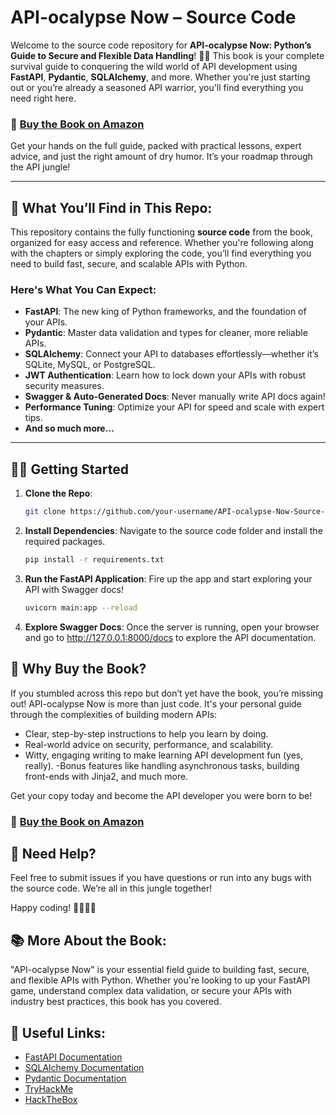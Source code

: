 # API-ocalypse Now – Source Code

Welcome to the source code repository for **API-ocalypse Now: Python’s Guide to Secure and Flexible Data Handling**! 🐍🎉 This book is your complete survival guide to conquering the wild world of API development using **FastAPI**, **Pydantic**, **SQLAlchemy**, and more. Whether you're just starting out or you’re already a seasoned API warrior, you'll find everything you need right here.

### 📘 [Buy the Book on Amazon](https://www.amazon.com/s?k=API-ocalypse+Now)  
Get your hands on the full guide, packed with practical lessons, expert advice, and just the right amount of dry humor. It’s your roadmap through the API jungle!

---

## 🚀 What You’ll Find in This Repo:
This repository contains the fully functioning **source code** from the book, organized for easy access and reference. Whether you're following along with the chapters or simply exploring the code, you’ll find everything you need to build fast, secure, and scalable APIs with Python.

### Here's What You Can Expect:
- **FastAPI**: The new king of Python frameworks, and the foundation of your APIs.
- **Pydantic**: Master data validation and types for cleaner, more reliable APIs.
- **SQLAlchemy**: Connect your API to databases effortlessly—whether it’s SQLite, MySQL, or PostgreSQL.
- **JWT Authentication**: Learn how to lock down your APIs with robust security measures.
- **Swagger & Auto-Generated Docs**: Never manually write API docs again!
- **Performance Tuning**: Optimize your API for speed and scale with expert tips.
- **And so much more…**

---

## 🧑‍💻 Getting Started

1. **Clone the Repo**:
   ```bash
   git clone https://github.com/your-username/API-ocalypse-Now-Source-Code.git

2. **Install Dependencies**: Navigate to the source code folder and install the required packages.
   ```bash
   pip install -r requirements.txt

3. **Run the FastAPI Application**: Fire up the app and start exploring your API with Swagger docs!
   ```bash
   uvicorn main:app --reload

4. **Explore Swagger Docs**: Once the server is running, open your browser and go to http://127.0.0.1:8000/docs to explore the API documentation.

## 🤔 Why Buy the Book?
If you stumbled across this repo but don’t yet have the book, you’re missing out! API-ocalypse Now is more than just code. It's your personal guide through the complexities of building modern APIs:

- Clear, step-by-step instructions to help you learn by doing.
- Real-world advice on security, performance, and scalability.
- Witty, engaging writing to make learning API development fun (yes, really).
 -Bonus features like handling asynchronous tasks, building front-ends with Jinja2, and much more.

Get your copy today and become the API developer you were born to be!
### 📘 [Buy the Book on Amazon](https://www.amazon.com/s?k=API-ocalypse+Now)

## 💬 Need Help?
Feel free to submit issues if you have questions or run into any bugs with the source code. We’re all in this jungle together!

Happy coding! 👨‍💻👩‍💻

## 📚 More About the Book:
"API-ocalypse Now" is your essential field guide to building fast, secure, and flexible APIs with Python. Whether you're looking to up your FastAPI game, understand complex data validation, or secure your APIs with industry best practices, this book has you covered.

## 🔗 Useful Links:
- [FastAPI Documentation](https://fastapi.tiangolo.com/)
- [SQLAlchemy Documentation](https://www.sqlalchemy.org/docs/)
- [Pydantic Documentation](https://pydantic-docs.helpmanual.io/)
- [TryHackMe](https://tryhackme.com/)
- [HackTheBox](https://www.hackthebox.com/)

